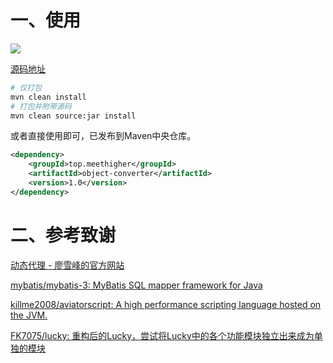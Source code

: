 # 一、使用

![](https://meethigher.top/blog/2022/annotation-convert/image-20221023231625919.png)

[源码地址](https://github.com/meethigher/object-converter)

```sh
# 仅打包
mvn clean install
# 打包并附带源码
mvn clean source:jar install
```

或者直接使用即可，已发布到Maven中央仓库。

```xml
<dependency>
    <groupId>top.meethigher</groupId>
    <artifactId>object-converter</artifactId>
    <version>1.0</version>
</dependency>
```

# 二、参考致谢

[动态代理 - 廖雪峰的官方网站](https://www.liaoxuefeng.com/wiki/1252599548343744/1264804593397984)

[mybatis/mybatis-3: MyBatis SQL mapper framework for Java](https://github.com/mybatis/mybatis-3)

[killme2008/aviatorscript: A high performance scripting language hosted on the JVM.](https://github.com/killme2008/aviatorscript)

[FK7075/lucky: 重构后的Lucky，尝试将Lucky中的各个功能模块独立出来成为单独的模块](https://github.com/FK7075/lucky)